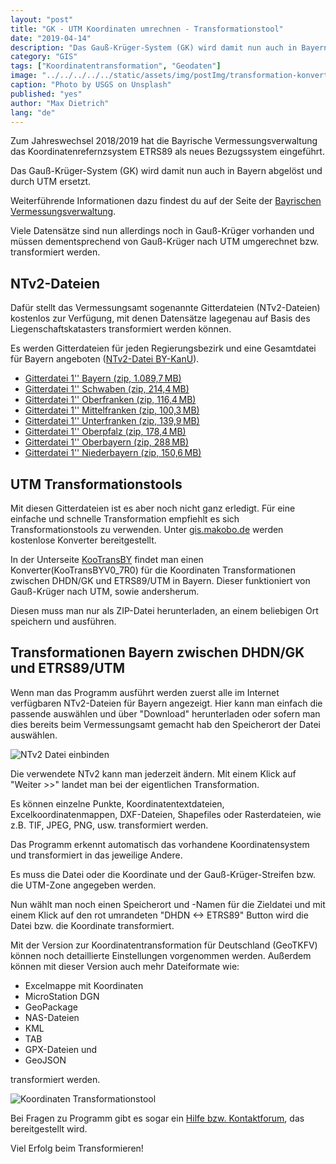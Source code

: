 ```yaml
---
layout: "post"
title: "GK - UTM Koordinaten umrechnen - Transformationstool"
date: "2019-04-14"
description: "Das Gauß-Krüger-System (GK) wird damit nun auch in Bayern abgelöst und durch UTM ersetzt. Wie du Geodaten von GK nach UTM transfomieren kannst erfährst du hier"
category: "GIS"
tags: ["Koordinatentransformation", "Geodaten"]
image: "../../../../../static/assets/img/postImg/transformation-konvertierung-und-formatumwandlung.jpg"
caption: "Photo by USGS on Unsplash"
published: "yes"
author: "Max Dietrich"
lang: "de"
---
```


Zum Jahreswechsel 2018/2019 hat die Bayrische Vermessungsverwaltung das Koordinatenrefernzsystem ETRS89 als neues Bezugssystem eingeführt.

Das Gauß-Krüger-System (GK) wird damit nun auch in Bayern abgelöst und durch UTM ersetzt.

Weiterführende Informationen dazu findest du auf der Seite der [Bayrischen Vermessungsverwaltung](https://www.ldbv.bayern.de/vermessung/utm_umstellung.html).

Viele Datensätze sind nun allerdings noch in Gauß-Krüger vorhanden und müssen dementsprechend von Gauß-Krüger nach UTM umgerechnet bzw. transformiert werden.

## [](#ntv2-dateien)NTv2-Dateien

Dafür stellt das Vermessungsamt sogenannte Gitterdateien (NTv2-Dateien) kostenlos zur Verfügung, mit denen Datensätze lagegenau auf Basis des Liegenschaftskatasters transformiert werden können.

Es werden Gitterdateien für jeden Regierungsbezirk und eine Gesamtdatei für Bayern angeboten ([NTv2-Datei BY-KanU](https://www.ldbv.bayern.de/vermessung/utm_umstellung/trans_geofach.htm)).

*   [Gitterdatei 1'' Bayern (zip, 1.089,7 MB)](http://geodaten.bayern.de/oadownload/bvv_internet/kanu/ntv2_bayern.zip)
*   [Gitterdatei 1'' Schwaben (zip, 214,4 MB)](http://geodaten.bayern.de/oadownload/bvv_internet/kanu/kanu_ntv2_schwaben.zip)
*   [Gitterdatei 1'' Oberfranken (zip, 116,4 MB)](http://geodaten.bayern.de/oadownload/bvv_internet/kanu/kanu_ntv2_oberfranken.zip)
*   [Gitterdatei 1'' Mittelfranken (zip, 100,3 MB)](http://geodaten.bayern.de/oadownload/bvv_internet/kanu/kanu_ntv2_mittelfranken.zip)
*   [Gitterdatei 1'' Unterfranken (zip, 139,9 MB)](http://geodaten.bayern.de/oadownload/bvv_internet/kanu/kanu_ntv2_unterfranken.zip)
*   [Gitterdatei 1'' Oberpfalz (zip, 178,4 MB)](http://geodaten.bayern.de/oadownload/bvv_internet/kanu/kanu_ntv2_oberpfalz.zip)
*   [Gitterdatei 1'' Oberbayern (zip, 288 MB)](http://geodaten.bayern.de/oadownload/bvv_internet/kanu/kanu_ntv2_oberbayern.zip)
*   [Gitterdatei 1'' Niederbayern (zip, 150,6 MB)](http://geodaten.bayern.de/oadownload/bvv_internet/kanu/kanu_ntv2_niederbayern.zip)

## [](#utm-transformationstools)UTM Transformationstools

Mit diesen Gitterdateien ist es aber noch nicht ganz erledigt. Für eine einfache und schnelle Transformation empfiehlt es sich Transformationstools zu verwenden. Unter [gis.makobo.de](http://gis.makobo.de/) werden kostenlose Konverter bereitgestellt.

In der Unterseite [KooTransBY](http://gis.makobo.de/kootransby/) findet man einen Konverter(KooTransBYV0_7R0) für die Koordinaten Transformationen zwischen DHDN/GK und ETRS89/UTM in Bayern. Dieser funktioniert von Gauß-Krüger nach UTM, sowie andersherum.

Diesen muss man nur als ZIP-Datei herunterladen, an einem beliebigen Ort speichern und ausführen.

## [](#transformationen-bayern-zwischen-dhdngk-und-etrs89utm)Transformationen Bayern zwischen DHDN/GK und ETRS89/UTM

Wenn man das Programm ausführt werden zuerst alle im Internet verfügbaren NTv2-Dateien für Bayern angezeigt. Hier kann man einfach die passende auswählen und über "Download" herunterladen oder sofern man dies bereits beim Vermessungsamt gemacht hab den Speicherort der Datei auswählen.

![NTv2 Datei einbinden](/static/e309da2dece04d467f64576058133b2a/c6d7b/NTv2-Datei-ausw%C3%A4hlen.jpg "NTv2 Datei einbinden")

Die verwendete NTv2 kann man jederzeit ändern. Mit einem Klick auf "Weiter >>" landet man bei der eigentlichen Transformation.

Es können einzelne Punkte, Koordinatentextdateien, Excelkoordinatenmappen, DXF-Dateien, Shapefiles oder Rasterdateien, wie z.B. TIF, JPEG, PNG, usw. transformiert werden.

Das Programm erkennt automatisch das vorhandene Koordinatensystem und transformiert in das jeweilige Andere.

Es muss die Datei oder die Koordinate und der Gauß-Krüger-Streifen bzw. die UTM-Zone angegeben werden.

Nun wählt man noch einen Speicherort und -Namen für die Zieldatei und mit einem Klick auf den rot umrandeten "DHDN <-> ETRS89" Button wird die Datei bzw. die Koordinate transformiert.

Mit der Version zur Koordinatentransformation für Deutschland (GeoTKFV) können noch detaillierte Einstellungen vorgenommen werden. Außerdem können mit dieser Version auch mehr Dateiformate wie:

*   Excelmappe mit Koordinaten
*   MicroStation DGN
*   GeoPackage
*   NAS-Dateien
*   KML
*   TAB
*   GPX-Dateien und
*   GeoJSON

transformiert werden.

![Koordinaten Transformationstool](/static/f553793a3dc009c91ff0f6ac583a5715/398b7/2019-04-18.png "Koordinaten Transformationstool")

Bei Fragen zu Programm gibt es sogar ein [Hilfe bzw. Kontaktforum](http://forum.makobo.de/index.php), das bereitgestellt wird.

Viel Erfolg beim Transformieren!